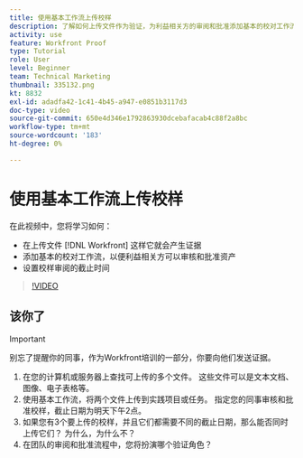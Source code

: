 ```yaml
---
title: 使用基本工作流上传校样
description: 了解如何上传文件作为验证，为利益相关方的审阅和批准添加基本的校对工作流，以及为 [!DNL Workfront].
activity: use
feature: Workfront Proof
type: Tutorial
role: User
level: Beginner
team: Technical Marketing
thumbnail: 335132.png
kt: 8832
exl-id: adadfa42-1c41-4b45-a947-e0851b3117d3
doc-type: video
source-git-commit: 650e4d346e1792863930dcebafacab4c88f2a8bc
workflow-type: tm+mt
source-wordcount: '183'
ht-degree: 0%

---
```


# 使用基本工作流上传校样

在此视频中，您将学习如何：

* 在上传文件 [!DNL Workfront] 这样它就会产生证据
* 添加基本的校对工作流，以便利益相关方可以审核和批准资产
* 设置校样审阅的截止时间

>[!VIDEO](https://video.tv.adobe.com/v/335132/?quality=12&learn=on)

## 该你了

>[!IMPORTANT]
>
>别忘了提醒你的同事，作为Workfront培训的一部分，你要向他们发送证据。


1. 在您的计算机或服务器上查找可上传的多个文件。 这些文件可以是文本文档、图像、电子表格等。
1. 使用基本工作流，将两个文件上传到实践项目或任务。 指定您的同事审核和批准校样，截止日期为明天下午2点。
1. 如果您有3个要上传的校样，并且它们都需要不同的截止日期，那么能否同时上传它们？ 为什么，为什么不？
1. 在团队的审阅和批准流程中，您将扮演哪个验证角色？

<!--
## Learn more
* Supported proofing file types
* Configure a proof
-->

<!--
## Guides
* Plan a basic workflow worksheet
* Upload proofs in Workfront
-->
